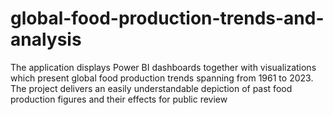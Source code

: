 # global-food-production-trends-and-analysis
The application displays Power BI dashboards together with visualizations which present global food production trends spanning from 1961 to 2023. The project delivers an easily understandable depiction of past food production figures and their effects for public review
